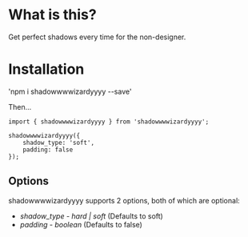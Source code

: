 # What is this?

Get perfect shadows every time for the non-designer.

# Installation

'npm i shadowwwwizardyyyy --save'

Then...

```
import { shadowwwwizardyyyy } from 'shadowwwwizardyyyy';

shadowwwwizardyyyy({
    shadow_type: 'soft',
    padding: false
});
```

## Options

shadowwwwizardyyyy supports 2 options, both of which are optional:

* *shadow_type* - _hard | soft_ (Defaults to soft)
* *padding* - _boolean_ (Defaults to false)
